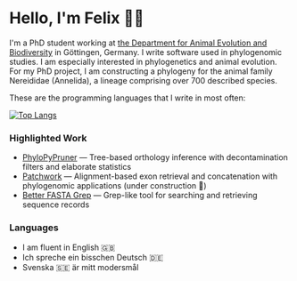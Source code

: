 # Hello, I'm Felix 👋🏻

I'm a PhD student working at [the Department for Animal Evolution and Biodiversity](https://github.com/Animal-Evolution-and-Biodiversity) in Göttingen, Germany. I write software used in phylogenomic studies. I am especially interested in phylogenetics and animal evolution. For my PhD project, I am constructing a phylogeny for the animal family Nereididae (Annelida), a lineage comprising over 700 described species.

These are the programming languages that I write in most often:

[![Top Langs](https://github-readme-stats.vercel.app/api/top-langs/?username=fethalen&layout=compact)](https://github.com/fethalen)

### Highlighted Work

- [PhyloPyPruner](https://gitlab.com/fethalen/phylopypruner) — Tree-based orthology inference with decontamination filters and elaborate statistics
- [Patchwork](https://github.com/fethalen/Patchwork) — Alignment-based exon retrieval and concatenation with phylogenomic applications  (under construction 🚧)
- [Better FASTA Grep](https://github.com/fethalen/better_fasta_grep) — Grep-like tool for searching and retrieving sequence records

### Languages

- I am fluent in English 🇬🇧
- Ich spreche ein bisschen Deutsch 🇩🇪
- Svenska 🇸🇪 är mitt modersmål
